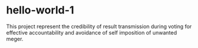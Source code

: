 # hello-world-1
This project represent the credibility of result transmission during voting for effective accountability and avoidance of self imposition of unwanted meger.
